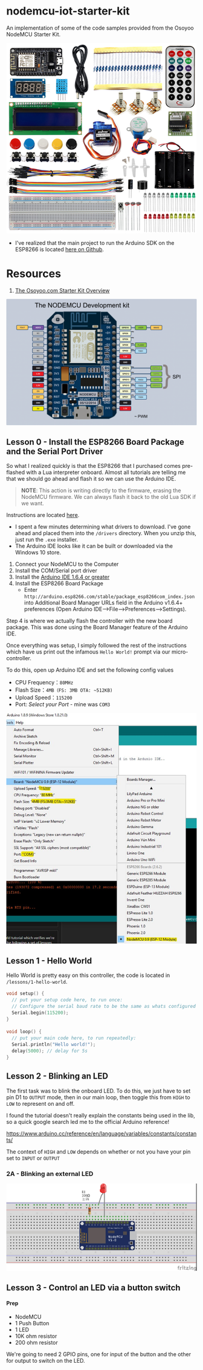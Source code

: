 # nodemcu-iot-starter-kit
An implementation of some of the code samples provided from the Osoyoo NodeMCU Starter Kit.

<img src="img/starter-kit.jpg">

* I've realized that the main project to run the Arduino SDK on the ESP8266 is located [here on Github](https://github.com/esp8266/Arduino).


# Resources

1. [The Osoyoo.com Starter Kit Overview](https://osoyoo.com/2017/05/07/osoyoo-nodemcu-iot-programming-learning-starter-kit/#3)

<img src="img/NodeMCU_v0.9_Pinout.png">


## Lesson 0 - Install the ESP8266 Board Package and the Serial Port Driver

So what I realized quickly is that the ESP8266 that I purchased comes pre-flashed with a Lua interpreter onboard. Almost all tutorials are telling me that we should go ahead and flash it so we can use the Arduino IDE. 

> **NOTE**: This action is writing directly to the firmware, erasing the NodeMCU firmware. We can always flash it back to the old Lua SDK if we want.

Instructions are located [here](https://osoyoo.com/2017/05/09/nodemcu-lesson-1-hello-worldconfig-the-ide-and-start-your-first-project/). 

* I spent a few minutes determining what drivers to download. I've gone ahead and placed them into the `/drivers` directory. When you unzip this, just run the `.exe` installer.
* The Arduino IDE looks like it can be built or downloaded via the Windows 10 store. 

1. Connect your NodeMCU to the Computer
2. Install the COM/Serial port driver
3. Install the [Arduino IDE 1.6.4 or greater](https://www.arduino.cc/en/Main/Software)
4. Install the ESP8266 Board Package
    * Enter `http://arduino.esp8266.com/stable/package_esp8266com_index.json` into Additional Board Manager URLs field in the Arduino v1.6.4+ preferences (Open Arduino IDE–>File–>Preferences–>Settings).

Step 4 is where we actually flash the controller with the new board package. This was done using the Board Manager feature of the Arduino IDE.

Once everything was setup, I simply followed the rest of the instructions which have us print out the infamous `Hello World!` prompt via our micro-controller.

To do this, open up Arduino IDE and set the following config values

* CPU Frequency：`80MHz`
* Flash Size：`4MB（FS: 3MB OTA: ~512KB)`
* Upload Speed：`115200`
* Port: *Select your Port* - mine was `COM3`

<img src="img/config.jpg">

## Lesson 1 - Hello World

Hello World is pretty easy on this controller, the code is located in `/lessons/1-hello-world`. 

```c
void setup() {
  // put your setup code here, to run once:
  // Configure the serial baud rate to be the same as whats configured in the Ardunio IDE..
  Serial.begin(115200);
}

void loop() {
  // put your main code here, to run repeatedly:
  Serial.println("Hello world!");
  delay(5000); // delay for 5s
}
```


## Lesson 2 - Blinking an LED

The first task was to blink the onboard LED. To do this, we just have to set pin D1 to `OUTPUT` mode, then in our main loop, then toggle this from `HIGH` to `LOW` to represent on and off.

I found the tutorial doesn't really explain the constants being used in the lib, so a quick google search led me to the official Arduino reference!

https://www.arduino.cc/reference/en/language/variables/constants/constants/

The context of `HIGH` and `LOW` depends on whether or not you have your pin set to `INPUT` or `OUTPUT`

### 2A - Blinking an external LED 

<img src="img/lesson-2-led.jpg">

## Lesson 3 - Control an LED via a button switch

#### Prep
* NodeMCU
* 1 Push Button 
* 1 LED
* 10K ohm resistor
* 200 ohm resistor

We're going to need 2 GPIO pins, one for input of the button and the other for output to switch on the LED.